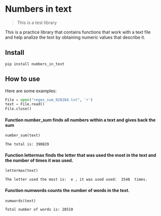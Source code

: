 # Numbers in text
> This is a test library


This is a practice library that contains functions that work with a text file and help analize the text by obtaining numeric values that describe it. 

## Install

`pip install numbers_in_text`

## How to use

Here are some examples:

```python
File = open("regex_sum_928284.txt", 'r')
text = File.read()
File.close()
```

#### Function number_sum finds all numbers within a text and gives back the sum

```python
number_sum(text)
```

    The total is: 390829
    

#### Function lettermax finds the letter that was used the most in the text and the number of times it was used. 

```python
lettermax(text)
```

    The letter used the most is:  e , it was used used:  2548  times.
    

#### Function numwords counts the number of words in the text.

```python
numwords(text)
```

    Total number of words is: 28510
    
